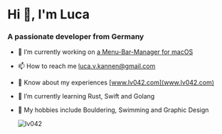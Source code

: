 <h1>Hi 👋, I'm Luca</h1>
<h3>A passionate developer from Germany</h3>

- 🔭 I’m currently working on [a Menu-Bar-Manager for macOS](https://github.com/lv042/Cocoa-Menu-Bar-Manager)

- 📫 How to reach me luca.v.kannen@gmail.com

- 📄 Know about my experiences [www.lv042.com](www.lv042.com)

- 🌱 I’m currently learning Rust, Swift and Golang

- 💚 My hobbies include Bouldering, Swimming and Graphic Design

  <p><img align="center" src="https://github-readme-streak-stats.herokuapp.com/?user=lv042&" alt="lv042" /></p>

